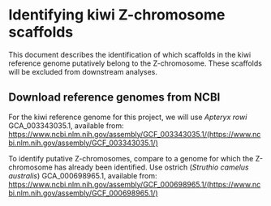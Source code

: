# Identifying kiwi Z-chromosome scaffolds

This document describes the identification of which scaffolds in the kiwi reference genome putatively belong to the Z-chromosome. These scaffolds will be excluded from downstream analyses.

## Download reference genomes from NCBI

For the kiwi reference genome for this project, we will use *Apteryx rowi* GCA_003343035.1, available from:
https://www.ncbi.nlm.nih.gov/assembly/GCF_003343035.1/(https://www.ncbi.nlm.nih.gov/assembly/GCF_003343035.1/)

To identify putative Z-chromosomes, compare to a genome for which the Z-chromosome has already been identified. Use ostrich (*Struthio camelus australis*) GCA_000698965.1, available from:
https://www.ncbi.nlm.nih.gov/assembly/GCF_000698965.1/(https://www.ncbi.nlm.nih.gov/assembly/GCF_000698965.1/)
